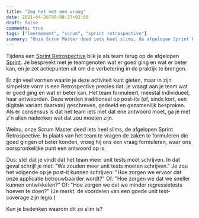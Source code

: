 ```yaml
---
title: "Zeg het met een vraag"
date: 2021-04-26T08:08:27+02:00
draft: false
comments: true
tags: ["leermoment", "scrum", "sprint retrospective"]
summary: "Onze Scrum Master deed iets heel slims, de afgelopen Sprint Retrospective. In plaats van het team te vragen de zaken te formuleren die goed gingen of beter konden, vroeg hij ons een vraag formuleren, waar ons oorspronkelijke punt een antwoord op is. Kun je bedenken waarom dit zo slim is?"
---
```


Tijdens een [Sprint Retrospective](https://www.scrum.org/resources/what-is-a-sprint-retrospective) blik je als team terug op de afgelopen [Sprint](https://www.scrum.org/resources/what-is-a-sprint-in-scrum). Je bespreekt met je teamgenoten wat er goed ging en wat er beter kan, en je zet actiepunten uit om die verbetering in de praktijk te brengen.


Er zijn veel vormen waarin je deze activiteit kunt gieten, maar in zijn simpelste vorm is een Retrospective precies dat: je vraagt aan je team wat er goed ging en wat er beter kan. Het team formuleert, meestal individueel, haar antwoorden. Deze worden traditioneel op post-its (of, sinds kort, een digitale variant daarvan) geschreven, gedeeld en gezamenlijk besproken. Als er consensus is dat het team iets met dat ene antwoord moet, ga je met z'n allen nadenken wat dat zou moeten zijn.


Welnu, onze Scrum Master deed iets heel slims, de afgelopen Sprint Retrospective. In plaats van het team te vragen de zaken te formuleren die goed gingen of beter konden, vroeg hij ons een vraag formuleren, waar ons oorspronkelijke punt een antwoord op is.


Dus: stel dat je vindt dat het team meer unit tests moet schrijven. In dat geval schrijf je niet: "We zouden meer unit tests moeten schrijven." Je zou het volgende op je post-it kunnen schrijven: "Hoe zorgen we ervoor dat onze applicatie betrouwbaarder wordt?" Of: "Hoe zorgen we dat we sneller kunnen ontwikkelen?" Of: "Hoe zorgen we dat we minder regressietests hoeven te doen?" (Je merkt: de voordelen van een goede unit test-coverage zijn legio.)


Kun je bedenken waarom dit zo slim is?
